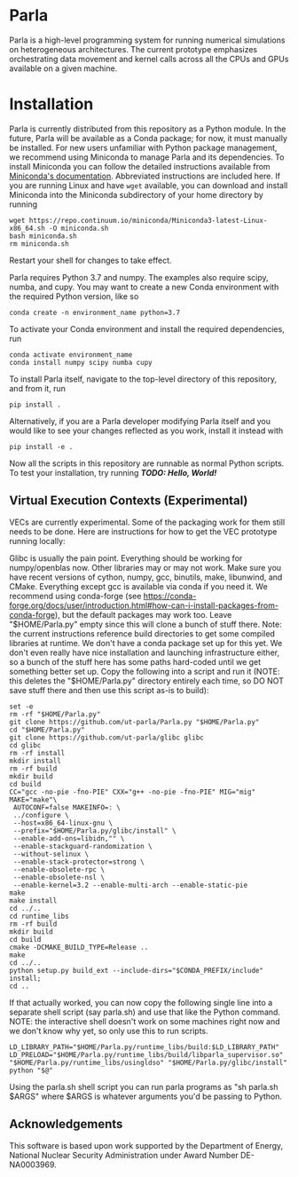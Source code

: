 # Parla

Parla is a high-level programming system for running numerical simulations on heterogeneous architectures.
The current prototype emphasizes orchestrating data movement and kernel calls across all the CPUs and GPUs available on a given machine.
<!--API documentation is available at [http://www.cs.utexas.edu/~amp/psaap/Parla.py/index.html](http://www.cs.utexas.edu/~amp/psaap/Parla.py/index.html). --> 


# Installation

Parla is currently distributed from this repository as a Python module. 
In the future, Parla will be available as a Conda package; for now, it must manually be installed. 
For new users unfamiliar with Python package management, we recommend using Miniconda to manage Parla and its dependencies. 
To install Miniconda you can follow the detailed instructions available from [Miniconda's documentation](https://docs.conda.io/en/latest/miniconda.html). 
Abbreviated instructions are included here. 
If you are running Linux and have `wget` available, you can download and install Miniconda into the Miniconda subdirectory of your home directory by running 

```
wget https://repo.continuum.io/miniconda/Miniconda3-latest-Linux-x86_64.sh -O miniconda.sh
bash miniconda.sh
rm miniconda.sh
```

Restart your shell for changes to take effect. 

<!--Parla is available as a Conda package. --> 
<!--A docker image with the Conda package already set up is also available. --> 
Parla requires Python 3.7 and numpy. The examples also require scipy, numba, and cupy. 
You may want to create a new Conda environment with the required Python version, like so 

```
conda create -n environment_name python=3.7
```

To activate your Conda environment and install the required dependencies, run 

```
conda activate environment_name
conda install numpy scipy numba cupy
```

To install Parla itself, navigate to the top-level directory of this repository, and from it, run

```
pip install .
```

Alternatively, if you are a Parla developer modifying Parla itself and you would like to see your changes reflected as you work, install it instead with
```
pip install -e .
```

Now all the scripts in this repository are runnable as normal Python scripts. 
To test your installation, try running **_TODO: Hello, World!_**

<!--
## Installation with Conda

To use the conda package, you must first install Miniconda.
To install Miniconda you can follow the detailed instructions available at [https://docs.conda.io/en/latest/miniconda.html](https://docs.conda.io/en/latest/miniconda.html).
Abbreviated instructions are included here.
If you are running Linux and have `wget` available, you can download and install Miniconda into the Miniconda subdirectory of your home directory by running

```
wget https://repo.continuum.io/miniconda/Miniconda3-latest-Linux-x86_64.sh -O miniconda.sh
bash miniconda.sh -b -p $HOME/miniconda
rm miniconda.sh
```

To make Miniconda available on your path in a given terminal session run
```
export PATH=$HOME/miniconda/bin:$PATH
source activate
```

Once that's done, you can install parla by running

```
conda install -y -c ut-parla parla
```

If you have already installed parla but need to access your Miniconda installation from a new terminal session just run (as before)
```
export PATH=$HOME/miniconda/bin:$PATH
source activate
```

Once parla is installed and your environment is configured to use it, all the scripts in this repository's examples directory are runnable as normal python scripts.
If git is installed you can clone the repository and run the inner product example by running:

```
git clone https://github.com/ut-parla/Parla.py
python Parla.py/examples/inner.py
```

If git is not available, you can install it as a Conda package alongside parla by running `conda install -y git` from a terminal session configured to use Miniconda.

## Running the Docker Container

The Parla container requires CUDA support in the Docker host environment.
To get a shell inside the provided docker container run

```
docker run --gpus all --rm -it utparla/parla
```

Depending on your Docker configuration, you may need to run this command as root using `sudo` or some other method.
Since CUDA is required for all the demos, you must provide some GPUs for the docker container to use.
For this to work using the command shown, you need to use Docker 19.03 or later.
-->

## Virtual Execution Contexts (Experimental)

VECs are currently experimental.
Some of the packaging work for them still needs to be done.
Here are instructions for how to get the VEC prototype running locally:

Glibc is usually the pain point.
Everything should be working for numpy/openblas now.
Other libraries may or may not work.
Make sure you have recent versions of cython, numpy, gcc, binutils, make, libunwind, and CMake.
Everything except gcc is available via conda if you need it.
We recommend using conda-forge (see https://conda-forge.org/docs/user/introduction.html#how-can-i-install-packages-from-conda-forge), but the default packages may work too.
Leave "$HOME/Parla.py" empty since this will clone a bunch of stuff there.
Note: the current instructions reference build directories to get some compiled libraries at runtime.
We don't have a conda package set up for this yet.
We don't even really have nice installation and launching infrastructure either, so a bunch of the stuff here has some paths hard-coded until we get something better set up.
Copy the following into a script and run it (NOTE: this deletes the "$HOME/Parla.py" directory entirely each time, so DO NOT save stuff there and then use this script as-is to build):
```Shell
set -e
rm -rf "$HOME/Parla.py"
git clone https://github.com/ut-parla/Parla.py "$HOME/Parla.py"
cd "$HOME/Parla.py"
git clone https://github.com/ut-parla/glibc glibc
cd glibc
rm -rf install
mkdir install
rm -rf build
mkdir build
cd build
CC="gcc -no-pie -fno-PIE" CXX="g++ -no-pie -fno-PIE" MIG="mig" MAKE="make"\
 AUTOCONF=false MAKEINFO=: \
 ../configure \
 --host=x86_64-linux-gnu \
 --prefix="$HOME/Parla.py/glibc/install" \
 --enable-add-ons=libidn,"" \
 --enable-stackguard-randomization \
 --without-selinux \
 --enable-stack-protector=strong \
 --enable-obsolete-rpc \
 --enable-obsolete-nsl \
 --enable-kernel=3.2 --enable-multi-arch --enable-static-pie
make
make install
cd ../..
cd runtime_libs
rm -rf build
mkdir build
cd build
cmake -DCMAKE_BUILD_TYPE=Release ..
make
cd ../..
python setup.py build_ext --include-dirs="$CONDA_PREFIX/include" install;
cd ..
```
If that actually worked, you can now copy the following single line into a separate shell script (say parla.sh) and use that like the Python command.
NOTE: the interactive shell doesn't work on some machines right now and we don't know why yet, so only use this to run scripts.
```Shell
LD_LIBRARY_PATH="$HOME/Parla.py/runtime_libs/build:$LD_LIBRARY_PATH" LD_PRELOAD="$HOME/Parla.py/runtime_libs/build/libparla_supervisor.so" "$HOME/Parla.py/runtime_libs/usingldso" "$HOME/Parla.py/glibc/install" python "$@"
```
Using the parla.sh shell script you can run parla programs as "sh parla.sh $ARGS" where $ARGS is whatever arguments you'd be passing to Python.

## Acknowledgements
This software is based upon work supported by the Department of Energy, National Nuclear Security Administration under Award Number DE-NA0003969.
